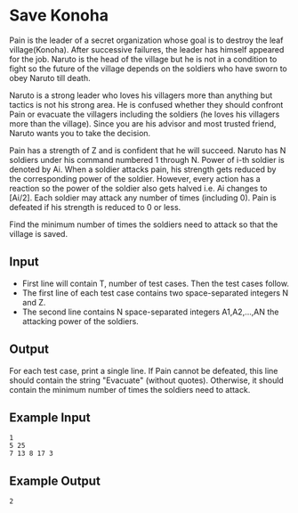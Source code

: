 # Save Konoha

Pain is the leader of a secret organization whose goal is to destroy the leaf village(Konoha). After successive failures, the leader has himself appeared for the job. Naruto is the head of the village but he is not in a condition to fight so the future of the village depends on the soldiers who have sworn to obey Naruto till death.

Naruto is a strong leader who loves his villagers more than anything but tactics is not his strong area. He is confused whether they should confront Pain or evacuate the villagers including the soldiers (he loves his villagers more than the village). Since you are his advisor and most trusted friend, Naruto wants you to take the decision.

Pain has a strength of Z and is confident that he will succeed. Naruto has N soldiers under his command numbered 1 through N. Power of i-th soldier is denoted by Ai. When a soldier attacks pain, his strength gets reduced by the corresponding power of the soldier. However, every action has a reaction so the power of the soldier also gets halved i.e. Ai changes to [Ai/2]. Each soldier may attack any number of times (including 0). Pain is defeated if his strength is reduced to 0 or less.

Find the minimum number of times the soldiers need to attack so that the village is saved.

## Input

- First line will contain T, number of test cases. Then the test cases follow.
- The first line of each test case contains two space-separated integers N and Z.
- The second line contains N space-separated integers A1,A2,…,AN the attacking power of the soldiers.

## Output

For each test case, print a single line. If Pain cannot be defeated, this line should contain the string "Evacuate" (without quotes). Otherwise, it should contain the minimum number of times the soldiers need to attack.

## Example Input

```
1
5 25
7 13 8 17 3
```

## Example Output

```
2
```
